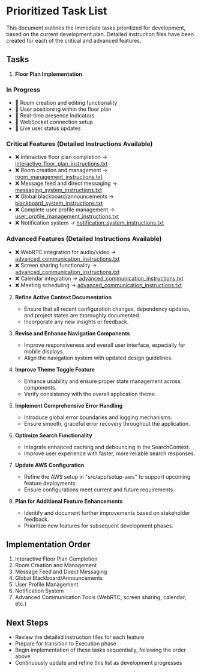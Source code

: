 # Prioritized Task List

This document outlines the immediate tasks prioritized for development, based on the current development plan. Detailed instruction files have been created for each of the critical and advanced features.

## Tasks

1. **Floor Plan Implementation**

### In Progress
- 🔄 Room creation and editing functionality
- 🔄 User positioning within the floor plan
- 🔄 Real-time presence indicators
- 🔄 WebSocket connection setup
- 🔄 Live user status updates

### Critical Features (Detailed Instructions Available)
- ❌ Interactive floor plan completion → [interactive_floor_plan_instructions.txt](./interactive_floor_plan_instructions.txt)
- ❌ Room creation and management → [room_management_instructions.txt](./room_management_instructions.txt)
- ❌ Message feed and direct messaging → [messaging_system_instructions.txt](./messaging_system_instructions.txt)
- ❌ Global blackboard/announcements → [blackboard_system_instructions.txt](./blackboard_system_instructions.txt)
- ❌ Complete user profile management → [user_profile_management_instructions.txt](./user_profile_management_instructions.txt)
- ❌ Notification system → [notification_system_instructions.txt](./notification_system_instructions.txt)

### Advanced Features (Detailed Instructions Available)
- ❌ WebRTC integration for audio/video → [advanced_communication_instructions.txt](./advanced_communication_instructions.txt)
- ❌ Screen sharing functionality → [advanced_communication_instructions.txt](./advanced_communication_instructions.txt)
- ❌ Calendar integration → [advanced_communication_instructions.txt](./advanced_communication_instructions.txt)
- ❌ Meeting scheduling → [advanced_communication_instructions.txt](./advanced_communication_instructions.txt)

2. **Refine Active Context Documentation**
   - Ensure that all recent configuration changes, dependency updates, and project states are thoroughly documented.
   - Incorporate any new insights or feedback.

3. **Revise and Enhance Navigation Components**
   - Improve responsiveness and overall user interface, especially for mobile displays.
   - Align the navigation system with updated design guidelines.

4. **Improve Theme Toggle Feature**
   - Enhance usability and ensure proper state management across components.
   - Verify consistency with the overall application theme.

5. **Implement Comprehensive Error Handling**
   - Introduce global error boundaries and logging mechanisms.
   - Ensure smooth, graceful error recovery throughout the application.

6. **Optimize Search Functionality**
   - Integrate enhanced caching and debouncing in the SearchContext.
   - Improve user experience with faster, more reliable search responses.

7. **Update AWS Configuration**
   - Refine the AWS setup in "src/app/setup-aws" to support upcoming feature deployments.
   - Ensure configurations meet current and future requirements.

8. **Plan for Additional Feature Enhancements**
   - Identify and document further improvements based on stakeholder feedback.
   - Prioritize new features for subsequent development phases.

## Implementation Order
1. Interactive Floor Plan Completion
2. Room Creation and Management
3. Message Feed and Direct Messaging
4. Global Blackboard/Announcements
5. User Profile Management
6. Notification System
7. Advanced Communication Tools (WebRTC, screen sharing, calendar, etc.)

## Next Steps
- Review the detailed instruction files for each feature
- Prepare for transition to Execution phase
- Begin implementation of these tasks sequentially, following the order above
- Continuously update and refine this list as development progresses
